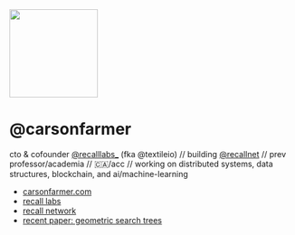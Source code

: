 <img src="https://carsonfarmer.com/images/profile.png" width="156">

# @carsonfarmer

cto & cofounder [@recalllabs_](https://linktr.ee/recalllabs) (fka @textileio) // building [@recallnet](https://recall.network/) // prev professor/academia // 🇨🇦/acc // working on distributed systems, data structures, blockchain, and ai/machine-learning

- [carsonfarmer.com](https://carsonfarmer.com)
- [recall labs](https://linktr.ee/recalllabs)
- [recall network](https://recall.network/)
- [recent paper: geometric search trees](https://g-trees.github.io/g_trees/)
